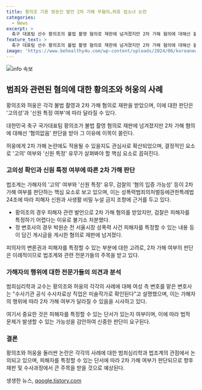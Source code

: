 ```yaml
---
title: 황의조 기혼 방송인 발언 2차 가해 무혐의…허웅 업소녀 논란
categories:
  - News
excerpt: >
  축구 대표팀 선수 황의조의 불법 촬영 혐의로 재판에 넘겨졌지만 2차 가해 혐의에 대해선 불기소 판단을 받아 이목이 쏠린다. 피해자 특정 여부, 검찰의 혐의 입증 가능성 등이 2차 가해 여부를 판단하는 핵심 요소로 보인다. 황 씨의 경우 기혼 여성 방송인이라는 발언으로 2차 가해 혐의도 받았지만 검찰은 불기소 처분한 것으로 전해졌다. 고의성과 신원 특정 여부에 따라 2차 가해 여부가 판단되며, 이에 대한 법적 문제가 논의되고 있다.
feature_text: >
  축구 대표팀 선수 황의조의 불법 촬영 혐의로 재판에 넘겨졌지만 2차 가해 혐의에 대해선 불기소 판단을 받아 이목이 쏠린다. 피해자 특정 여부, 검찰의 혐의 입증 가능성 등이 2차 가해 여부를 판단하는 핵심 요소로 보인다. 황 씨의 경우 기혼 여성 방송인이라는 발언으로 2차 가해 혐의도 받았지만 검찰은 불기소 처분한 것으로 전해졌다. 고의성과 신원 특정 여부에 따라 2차 가해 여부가 판단되며, 이에 대한 법적 문제가 논의되고 있다.
image: 'https://www.behealthy4u.com/wp-content/uploads/2024/06/koreanews.jpg'
---
```


<p><img src="https://www.behealthy4u.com/wp-content/uploads/2024/06/koreanews.jpg" alt="info 속보" /></p>

<h2 data-ke-size="size26">범죄와 관련된 혐의에 대한 황의조와 허웅의 사례</h2>

<p>황의조와 허웅은 각각 불법 촬영과 2차 가해 혐의로 재판을 받았으며, 이에 대한 판단은 '고의성'과 '신원 특정 여부'에 따라 달라질 수 있다.</p>

<p data-ke-size="size16">대한민국 축구 국가대표팀 황의조가 불법 촬영 혐의로 재판에 넘겨졌지만 2차 가해 혐의에 대해선 '혐의없음' 판단을 받아 그 이유에 이목이 쏠린다.</p>

<p data-ke-size="size16">허웅에게 2차 가해 논란에도 적용될 수 있을지도 관심사로 확산되었으며, 결정적인 요소로 '고의' 여부와 '신원 특정' 유무가 살펴봐야 할 핵심 요소로 꼽혀진다. </p>

<h3 data-ke-size="size24">고의성 확인과 신원 특정 여부에 따른 2차 가해 판단</h3>

<p>법조계는 가해자의 '고의' 여부와 '신원 특정' 유무, 검찰의 '혐의 입증 가능성' 등이 2차 가해 여부를 판단하는 핵심 요소로 보고 있으며, 이는 성폭력범죄의처벌등에관한특례법 24조에 따라 피해자 신원과 사생활 비밀 누설 금지 조항에 근거를 두고 있다.</p>

<ul>
  <li>황의조의 경우 피해자 관련 발언으로 2차 가해 혐의를 받았지만, 검찰은 피해자를 특정하기 어렵다는 이유로 불기소 처분했다.</li>
  <li>정 변호사의 경우 박원순 전 서울시장 성폭력 사건 피해자를 특정할 수 있는 내용 등이 담긴 게시글을 게시한 혐의로 재판에 넘겨졌다.</li>
</ul>

<p>피의자의 변론권과 피해자를 특정할 수 있는 부분에 대한 고려로, 2차 가해 여부의 판단은 이례적이므로 법조계와 관련 전문가들의 주목을 받고 있다.</p>

<h3 data-ke-size="size24">가해자의 행위에 대한 전문가들의 의견과 분석</h3>

<p>범죄심리학과 교수는 황의조와 허웅의 각각의 사례에 대해 여성 측 변호를 맡은 변호사는 "수사기관 공식 수사자료상 직업은 미술작가로 확인된다"고 설명했으며, 이는 가해자의 행위에 따라 2차 가해 여부가 달라질 수 있음을 시사하고 있다.</p>

<p>여기서 중요한 것은 피해자를 특정할 수 있는 단서가 있는지 여부이며, 이에 따라 법적 문제가 발생할 수 있는 가능성을 감안하여 신중한 판단이 요구된다.</p>

<h3 data-ke-size="size24">결론</h3>

<p>황의조와 허웅을 둘러싼 논란은 각각의 사례에 대한 범죄심리학과 법조계의 관점에서 논의되고 있으며, 피해자를 특정할 수 있는 단서에 따라 2차 가해 여부가 판단되므로 향후 재판 및 수사과정에서 큰 주목을 받을 것으로 예상된다.</p>
생생한 뉴스, <a href="https://qoogle.tistory.com" rel="dofollow">qoogle.tistory.com</a>


